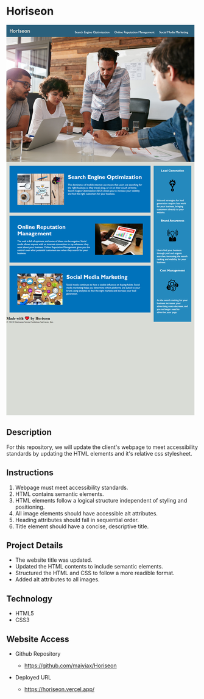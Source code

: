 # Horiseon

![screenshot](assets/images/horiseon-screenshot.png)

## Description
For this repository, we will update the client's webpage to meet accessibility standards by updating the HTML elements and it's relative css stylesheet.

## Instructions
1. Webpage must meet accessibility standards.
2. HTML contains semantic elements.
3. HTML elements follow a logical structure independent of styling and positioning.
4. All image elements should have accessible alt attributes.
5. Heading attributes should fall in sequential order.
6. Title element should have a concise, descriptive title.


## Project Details
* The website title was updated.
* Updated the HTML contents to include semantic elements.
* Structured the HTML and CSS to follow a more readible format.
* Added alt attributes to all images.

## Technology
* HTML5
* CSS3 

## Website Access
* Github Repository
    * https://github.com/maiyiax/Horiseon

* Deployed URL
    * https://horiseon.vercel.app/
